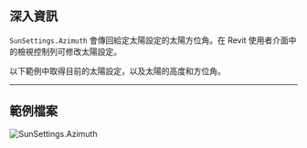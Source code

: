 ## 深入資訊
`SunSettings.Azimuth` 會傳回給定太陽設定的太陽方位角。在 Revit 使用者介面中的檢視控制列可修改太陽設定。

以下範例中取得目前的太陽設定，以及太陽的高度和方位角。
___
## 範例檔案

![SunSettings.Azimuth](./Revit.Elements.SunSettings.Azimuth_img.jpg)
